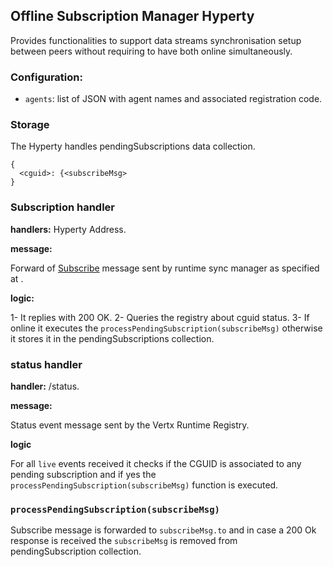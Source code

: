 ## Offline Subscription Manager Hyperty

Provides functionalities to support data streams synchronisation setup between peers without requiring to have both online simultaneously.

### Configuration:

* `agents`: list of JSON with agent names and associated registration code.

### Storage

The Hyperty handles pendingSubscriptions data collection.

```
{
  <cguid>: {<subscribeMsg>
}
```

### Subscription handler

**handlers:** Hyperty Address.

**message:**

Forward of [Subscribe](https://rethink-project.github.io/specs/messages/data-sync-messages/#observer-subscription-request-sent-to-data-object-subscription-handler) message sent by runtime sync manager as specified at .

**logic:**

1- It replies with 200 OK.
2- Queries the registry about cguid status.
3- If online it executes the `processPendingSubscription(subscribeMsg)` otherwise it stores it in the pendingSubscriptions collection.

### status handler

**handler:** <runtime>/status.

**message:**

Status event message sent by the Vertx Runtime Registry.

**logic**

For all `live` events received it checks if the CGUID is associated to any pending subscription and if yes the `processPendingSubscription(subscribeMsg)` function is executed.

### `processPendingSubscription(subscribeMsg)` 

Subscribe message is forwarded to `subscribeMsg.to` and in case a 200 Ok response is received the `subscribeMsg` is removed from pendingSubscription collection.

